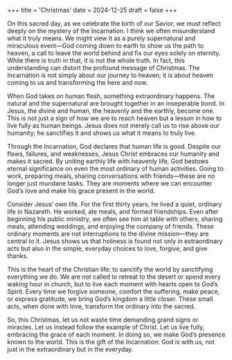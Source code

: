 +++
title = 'Christmas'
date = 2024-12-25
draft = false
+++

On this sacred day, as we celebrate the birth of our Savior, we must reflect deeply on the mystery of the Incarnation. I think we often misunderstand what it truly means. We might view it as a purely supernatural and miraculous event—God coming down to earth to show us the path to heaven, a call to leave the world behind and fix our eyes solely on eternity. While there is truth in that, it is not the whole truth. In fact, this understanding can distort the profound message of Christmas. The Incarnation is not simply about our journey to heaven; it is about heaven coming to us and transforming the here and now.

When God takes on human flesh, something extraordinary happens. The natural and the supernatural are brought together in an inseperable bond. In Jesus, the divine and human, the heavenly and the earthly, become one. This is not just a sign of how we are to reach heaven but a lesson in how to live fully as human beings. Jesus does not merely call us to rise above our humanity; he sanctifies it and shows us what it means to truly live.

Through the Incarnation, God declares that human life is good. Despite our flaws, failures, and weaknesses, Jesus Christ embraces our humanity and makes it sacred. By uniting earthly life with heavenly life, God bestows eternal significance on even the most ordinary of human activities. Going to work, preparing meals, sharing conversations with friends—these are no longer just mundane tasks. They are moments where we can encounter God’s love and make his grace present in the world.

Consider Jesus’ own life. For the first thirty years, he lived a quiet, ordinary life in Nazareth. He worked, ate meals, and formed friendships. Even after beginning his public ministry, we often see him at table with others, sharing meals, attending weddings, and enjoying the company of friends. These ordinary moments are not interruptions to the divine mission—they are central to it. Jesus shows us that holiness is found not only in extraordinary acts but also in the simple, everyday choices to love, forgive, and give thanks.

This is the heart of the Christian life: to sanctify the world by sanctifying everything we do. We are not called to retreat to the desert or spend every waking hour in church, but to live each moment with hearts open to God’s Spirit. Every time we forgive someone, comfort the suffering, make peace, or express gratitude, we bring God’s kingdom a little closer. These small acts, when done with love, transform the ordinary into the sacred.

So, this Christmas, let us not waste time demanding grand signs or miracles. Let us instead follow the example of Christ. Let us live fully, embracing the grace of each moment. In doing so, we make God’s presence known to the world. This is the gift of the Incarnation: God is with us, not just in the extraordinary but in the everyday.
